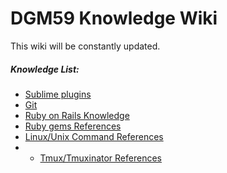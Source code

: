 # DGM59 Knowledge Wiki
This wiki will be constantly updated. 

##### Knowledge List: 
* [Sublime plugins](../master/editor.md)
* [Git](../master/git.md)
* [Ruby on Rails Knowledge](../master/rails.md)
* [Ruby gems References](../master/gems.md)
* [Linux/Unix Command References](../master/unix.md)
* * [Tmux/Tmuxinator References](../master/tmux.md)
